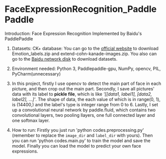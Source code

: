 # FaceExpressionRecognition_PaddlePaddle

Introduction: Face Expression Recognition Implemented by Baidu's PaddlePaddle

1. Datasets: CK+ database: You can go to the [official website](http://www.consortium.ri.cmu.edu/ckagree/) to download Emotion_labels.zip and extend-cohn-kanade-images.zip.
 You also can go to the [Baidu network disk](https://download.csdn.net/download/jackandsnow/11210946) to download datasets.

2. Environment needed: Python 3, Paddlepaddle-gpu, NumPy, opencv, PIL, PyCharm(unnecessary)

3. In this project, firstly I use opencv to detect the main part of face in each picture, and then crop out the main part.
Secondly, I save all pictures' data with its label to **pickle file**, which is like *'[[data1, label1], [data2, label2], ...]'*.
The shape of data, the each value of which is in range(0, 1), is (14400,) and the label's type is integer range from 0 to 6.
Lastly, I set up a convolutional neural network by paddle.fluid, which contains two convolutional layers, two pooling llayers, one full connected layer and one softmax layer.

4. How to run: Firstly you just run 'python codes.preprocessing.py' (remember to replace the `image_dir` and `label_dir` with yours).
Then you can run 'python codes.main.py' to train the model and save the model. Finally you can load the model to predict your own face expressions.

